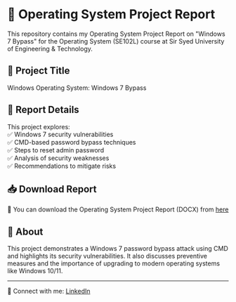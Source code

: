 # 📌 Operating System Project Report  

This repository contains my Operating System Project Report on "Windows 7 Bypass" for the Operating System (SE102L) course at Sir Syed University of Engineering & Technology.  


## 📝 Project Title  
Windows Operating System: Windows 7 Bypass  

## 📂 Report Details  
This project explores:  
✅ Windows 7 security vulnerabilities  
✅ CMD-based password bypass techniques  
✅ Steps to reset admin password  
✅ Analysis of security weaknesses  
✅ Recommendations to mitigate risks  

## 📥 Download Report  
📂 You can download the Operating System Project Report (DOCX) from [here](https://github.com/Zainab88804/Windows-7-Bypass/raw/refs/heads/main/OPERATING%20SYSTEM%20PROJECT%20REPORT.docx)  

## 📢 About  
This project demonstrates a Windows 7 password bypass attack using CMD and highlights its security vulnerabilities. It also discusses preventive measures and the importance of upgrading to modern operating systems like Windows 10/11.  

---
🔗 Connect with me: [LinkedIn](https://www.linkedin.com/in/zainabaarif)  
